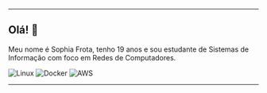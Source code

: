 
---

## Olá! 👋

Meu nome é Sophia Frota, tenho 19 anos e sou estudante de Sistemas de Informação com foco em Redes de Computadores.

![Linux](https://img.shields.io/badge/Linux-FCC624?style=flat&logo=linux&logoColor=black) ![Docker](https://img.shields.io/badge/Docker-2496ED?style=flat&logo=docker&logoColor=white) ![AWS](https://img.shields.io/badge/AWS-232F3E?style=flat&logo=amazonaws&logoColor=white)

---

